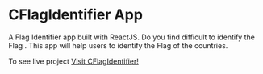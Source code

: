 # CFlagIdentifier App

A Flag Identifier app built with ReactJS. Do you find difficult to identify the Flag . This app will help users to identify the Flag of the countries.

To see live project  <a href="https://cflagidentify.netlify.app">Visit CFlagIdentifier!</a>


